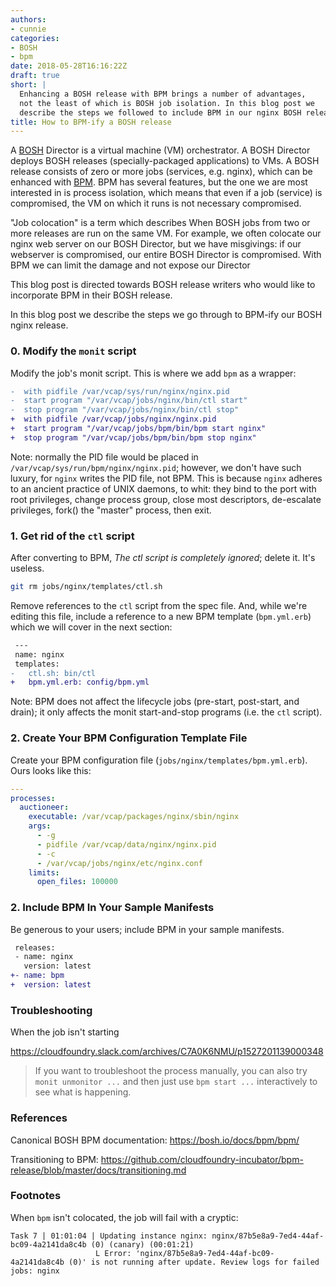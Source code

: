 ```yaml
---
authors:
- cunnie
categories:
- BOSH
- bpm
date: 2018-05-28T16:16:22Z
draft: true
short: |
  Enhancing a BOSH release with BPM brings a number of advantages,
  not the least of which is BOSH job isolation. In this blog post we
  describe the steps we followed to include BPM in our nginx BOSH release.
title: How to BPM-ify a BOSH release
---
```


A [BOSH]() Director is a virtual machine (VM) orchestrator. A BOSH Director
deploys BOSH releases (specially-packaged applications) to VMs. A BOSH release
consists of zero or more jobs (services, e.g. nginx), which can be enhanced with
[BPM](). BPM has several features, but the one we are most interested in is
process isolation, which means that even if a job (service) is compromised, the
VM on which it runs is not necessary compromised.

"Job colocation" is a term which describes When BOSH jobs from two or more
releases are run on the same VM. For example, we often colocate our nginx web
server on our BOSH Director, but we have misgivings: if our webserver is
compromised, our entire BOSH Director is compromised. With BPM we can limit the
damage and not expose our Director

This blog post is directed towards BOSH release writers who would like to
incorporate BPM in their BOSH release.

In this blog post we describe the steps we go through to BPM-ify our BOSH nginx
release.

### 0. Modify the `monit` script

Modify the job's monit script. This is where we add `bpm` as a wrapper:

```diff
-  with pidfile /var/vcap/sys/run/nginx/nginx.pid
-  start program "/var/vcap/jobs/nginx/bin/ctl start"
-  stop program "/var/vcap/jobs/nginx/bin/ctl stop"
+  with pidfile /var/vcap/jobs/nginx/nginx.pid
+  start program "/var/vcap/jobs/bpm/bin/bpm start nginx"
+  stop program "/var/vcap/jobs/bpm/bin/bpm stop nginx"
```

Note: normally the PID file would be placed in
`/var/vcap/sys/run/bpm/nginx/nginx.pid`; however, we don't have such luxury, for
`nginx` writes the PID file, not BPM. This is because `nginx` adheres to an ancient
practice of UNIX daemons, to whit: they bind to the port with root privileges,
change process group, close most descriptors, de-escalate privileges, fork()
the "master" process, then exit.

### 1. Get rid of the `ctl` script

After converting to BPM, _The ctl script is completely ignored_;
delete it. It's useless.

```bash
git rm jobs/nginx/templates/ctl.sh
```

Remove references to the `ctl` script from the spec file. And, while we're
editing this file, include a reference to a new BPM template (`bpm.yml.erb`)
which we will cover in the next section:

```diff
 ---
 name: nginx
 templates:
-   ctl.sh: bin/ctl
+   bpm.yml.erb: config/bpm.yml
```

Note: BPM does not affect the lifecycle jobs (pre-start, post-start, and drain);
it only affects the monit start-and-stop programs (i.e. the `ctl` script).

### 2. Create Your BPM Configuration Template File

Create your BPM configuration file (`jobs/nginx/templates/bpm.yml.erb`). Ours
looks like this:

```yaml
---
processes:
  auctioneer:
    executable: /var/vcap/packages/nginx/sbin/nginx
    args:
      - -g
      - pidfile /var/vcap/data/nginx/nginx.pid
      - -c
      - /var/vcap/jobs/nginx/etc/nginx.conf
    limits:
      open_files: 100000
```

### 2. Include BPM In Your Sample Manifests

Be generous to your users; include BPM in your sample manifests.

```diff
 releases:
 - name: nginx
   version: latest
+- name: bpm
+  version: latest
```

### Troubleshooting

When the job isn't starting

https://cloudfoundry.slack.com/archives/C7A0K6NMU/p1527201139000348

> If you want to troubleshoot the process manually, you can also try `monit unmonitor ...` and then just use `bpm start ...` interactively to see what is happening.

### References

Canonical BOSH BPM documentation: https://bosh.io/docs/bpm/bpm/

Transitioning to BPM: https://github.com/cloudfoundry-incubator/bpm-release/blob/master/docs/transitioning.md

### Footnotes

When `bpm` isn't colocated, the job will fail with a cryptic:

```
Task 7 | 01:01:04 | Updating instance nginx: nginx/87b5e8a9-7ed4-44af-bc09-4a2141da8c4b (0) (canary) (00:01:21)
                   L Error: 'nginx/87b5e8a9-7ed4-44af-bc09-4a2141da8c4b (0)' is not running after update. Review logs for failed jobs: nginx
```
